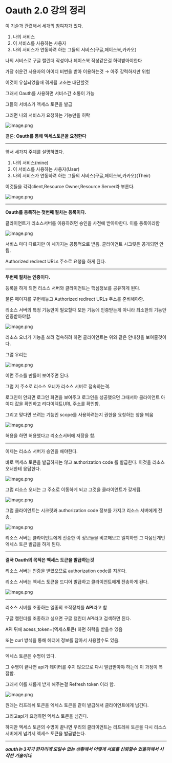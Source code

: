 # Oauth 2.0 강의 정리

이 기술과 관련해서 세개의 참여자가 있다.

1. 나의 서비스
2. 이 서비스를 사용하는 사용자
3. 나의 서비스가 연동하려 하는 그들의 서비스(구글,페이스북,카카오)

나의 서비스로 구글 캘린더 작성이나 페이스북 작성같은걸 허락받아야한다

가장 쉬운건 사용자의 아이디 비번을 받아 이용하는것 → 아주 강력하지만 위험

이것이 유실되었을때 겪게될 고초는 대단할것

그래서 Oauth를 사용하면 서비스간 소통이 가능

그들의 서비스가 엑세스 토큰을 발급

그러면 나의 서비스가 요청하는 기능만을 허락

![image.png](./image/image.png)

결론: **Oauth를 통해 엑세스토큰을 요청한다**

---

앞서 세가지 주체를 설명하였다.

1. 나의 서비스(mine)
2. 이 서비스를 사용하는 사용자(User)
3. 나의 서비스가 연동하려 하는 그들의 서비스(구글,페이스북,카카오)(Their)

이것들을 각각client,Resource Owner,Resource Server라 부른다.

![image.png](image/image%201.png)

---

**Oauth를 등록하는 첫번째 절차는 등록이다.**

클라이언트가 리소스서버를 이용하려면 승인을 사전에 받아야한다. 이를 등록이라함

![image.png](./image/image%202.png)

서비스 마다 다르지만 이 세가지는 공통적으로 받음. 클라이언트 시크릿은 공개되면 안됨.

Authorized redirect URLs 주소로 요청을 하게 된다.

---

**두번째 절차는 인증이다.**

등록을 하게 되면 리소스 서버와 클라이언트는 핵심정보를 공유하게 된다.

물론 페이지를 구현해놓고 Authorized redirect URLs 주소를 준비해야함.

리소스 서버의 특정 기능만이 필요할때 모든 기능에 인증받는게 아니라 최소한의 기능만 인증받아야함.

![image.png](./image/image%203.png)

리소스 오너가 기능을 쓰려 접속하려 하면 클라이언트는 위와 같은 안내창을 보여줄것이다.

그럼 우리는 

![image.png](./image/image%204.png)

이런 주소를 만들어 보여주면 된다.

그럼 저 주소로 리소스 오너가 리소스 서버로 접속하는격.

로그인이 안되면 로그인 화면을 보여주고 로그인을 성공했으면 그때서야 클라이언트 아이디 값을 확인하고 리다이렉트URL 주소를 확인함.

그리고 맞다면 쓰려는 기능인 scope를 사용하려는지 권한을 요청하는 창을 띄움 

![image.png](./image/image%205.png)

허용을 하면 허용했다고 리소스서버에 저장을 함.

---

이제는 리소스 서버가 승인을 해야한다.

바로 엑세스 토큰을 발급하지는 않고 authorization code 를 발급한다. 이것을 리소스 오너한테 응답한다.

![image.png](./image/image%206.png)

그럼 리소스 오너는 그 주소로 이동하게 되고 그것을 클라이언트가 갖게됨.

![image.png](./image/image%207.png)

그럼 클라이언트는 시크릿과 authorization code 정보를 가지고 리소스 서버에게 전송. 

![image.png](./image/image%208.png)

리소스 서버는 클라이언트에게 전송한 이 정보들을 비교해보고 일치하면 그 다음단계인 엑세스 토큰 발급을 하게 된다.

---

**결국 Oauth의 목적은 엑세스 토큰을 발급하는것**

리소스 서버는 인증을 받았으므로 authorization code를 지운다.

리소스 서버는 엑세스 토큰을 드디어 발급하고 클라이언트에게 전송하게 된다.

![image.png](./image/image%209.png)

---

리소스 서버를 조종하는 일종의 조작장치를 **API**라고 함

구글 캘린더를 조종하고 싶으면 구글 캘린더 API라고 검색하면 된다.

API 뒤에 acess_token=(엑세스토큰) 하면 허락을 받을수 있음

또는 curl 방식을 통해 헤더에 정보를 담아서 사용할수도 있음.

---

엑세스 토큰은 수명이 있다.

그 수명이 끝나면 api가 데이터를 주지 않으므로 다시 발급받아야 하는데 이 과정이 복잡함.

그래서 이를 새롭게 받게 해주는걸 Refresh token 이라 함.

![image.png](./image/image%2010.png)

원래는 리프레쉬 토큰을 엑세스 토큰을 같이 발급해서 클라이언트에게 넘긴다.

그리고api가 요청하면 엑세스 토큰을 넘긴다.

하지만 엑세스 토큰의 수명이 끝나면 우리의 클라이언트는 리프레쉬 토큰을 다시 리소스 서버에게 넘겨서 엑세스 토큰을 발급받는다.

---

***oauth는 3자가 한자리에 모일수 없는 상황에서 어떻게 서로를 신뢰할수 있을까에서 시작한 기술이다.***
